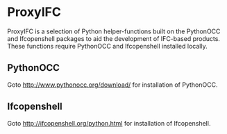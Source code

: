 # ProxyIFC
ProxyIFC is a selection of Python helper-functions built on the PythonOCC and Ifcopenshell packages to aid the development of IFC-based products.
These functions require PythonOCC and Ifcopenshell installed locally. 

## PythonOCC
Goto http://www.pythonocc.org/download/ for installation of PythonOCC.

## Ifcopenshell
Goto http://ifcopenshell.org/python.html for installation of Ifcopenshell.

